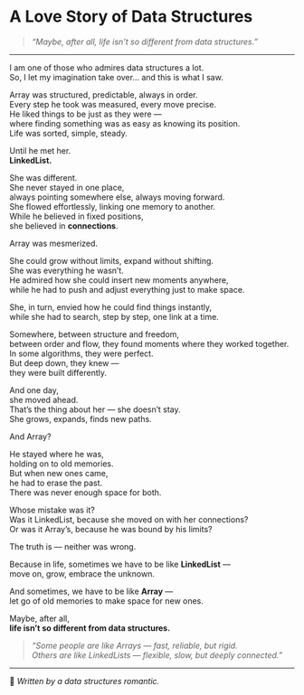 # A Love Story of Data Structures

> _“Maybe, after all, life isn’t so different from data structures.”_

---


I am one of those who admires data structures a lot.  
So, I let my imagination take over… and this is what I saw.

Array was structured, predictable, always in order.  
Every step he took was measured, every move precise.  
He liked things to be just as they were —  
where finding something was as easy as knowing its position.  
Life was sorted, simple, steady.

Until he met her.  
**LinkedList.**

She was different.  
She never stayed in one place,  
always pointing somewhere else, always moving forward.  
She flowed effortlessly, linking one memory to another.  
While he believed in fixed positions,  
she believed in **connections**.

Array was mesmerized.

She could grow without limits, expand without shifting.  
She was everything he wasn’t.  
He admired how she could insert new moments anywhere,  
while he had to push and adjust everything just to make space.

She, in turn, envied how he could find things instantly,  
while she had to search, step by step, one link at a time.

Somewhere, between structure and freedom,  
between order and flow, they found moments where they worked together.  
In some algorithms, they were perfect.  
But deep down, they knew —  
they were built differently.

And one day,  
she moved ahead.  
That’s the thing about her — she doesn’t stay.  
She grows, expands, finds new paths.

And Array?

He stayed where he was,  
holding on to old memories.  
But when new ones came,  
he had to erase the past.  
There was never enough space for both.

Whose mistake was it?  
Was it LinkedList, because she moved on with her connections?  
Or was it Array’s, because he was bound by his limits?

The truth is — neither was wrong.

Because in life, sometimes we have to be like **LinkedList** —  
move on, grow, embrace the unknown.

And sometimes, we have to be like **Array** —  
let go of old memories to make space for new ones.

Maybe, after all,  
**life isn’t so different from data structures.**

> _“Some people are like Arrays — fast, reliable, but rigid.  
Others are like LinkedLists — flexible, slow, but deeply connected.”_

---

🧠 *Written by a data structures romantic.*
